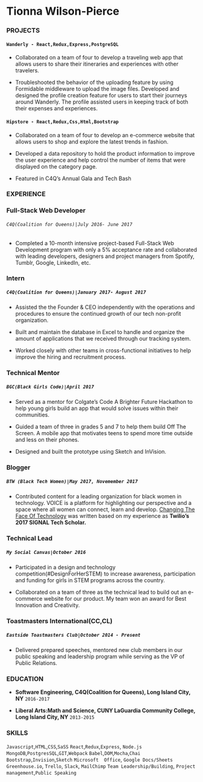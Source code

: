 
# Tionna Wilson-Pierce  


### 	PROJECTS

#### `Wanderly - React,Redux,Express,PostgreSQL`
* Collaborated on a team of four to develop a traveling web app that allows users to share their itineraries and experiences with other travelers. 

* Troubleshooted the behavior of the uploading feature by using Formidable middleware to upload the image files. 
Developed and designed the profile creation feature for users to start their journeys around Wanderly. The profile assisted users in keeping track of both their expenses and experiences.

#### `Hipstore - React,Redux,Css,Html,Bootstrap`
* Collaborated on a team of four to develop an e-commerce website that allows users to shop and explore the latest trends in fashion. 

* Developed a data repository to hold the product information to improve the user experience and help control the number of items that were displayed on the category page. 

* Featured in C4Q’s Annual Gala and Tech Bash


###  EXPERIENCE

### Full-Stack Web Developer 
###### `C4Q(Coalition for Queens)|July 2016- June 2017` 
* Completed a 10-month intensive project-based Full-Stack Web Development program with only a 5% acceptance rate and collaborated with leading developers, designers and project managers from Spotify, Tumblr, Google, LinkedIn, etc. 

### Intern
##### `C4Q(Coalition for Queens)|January 2017- August 2017`
* Assisted the the Founder & CEO independently with the operations and procedures to ensure the continued growth of our tech non-profit organization.

* Built and maintain the database in Excel to handle and organize the amount of applications that we received through our tracking system.

* Worked closely with other teams in cross-functional initiatives to help improve the hiring and recruitment process. 

###  Technical Mentor  
##### `BGC(Black Girls Code)|April 2017`
* Served as a mentor for Colgate’s Code A Brighter Future Hackathon to help young girls build an app that would solve issues within their communities. 

* Guided a team of three in grades 5 and 7 to help them build Off The Screen. A mobile app that motivates teens to spend more time outside and less on their phones. 

* Designed and built the prototype using Sketch and InVision.  

### Blogger 
##### `BTW (Black Tech Women)|May 2017, Novemember 2017`
* Contributed content for a leading organization for black women in technology. VOICE is a platform for highlighting our perspective and a space where all women can connect, learn and develop. <a href="https://medium.com/@BlackTechWomen/changing-the-face-of-technology-highlights-from-signal-333e686e2e98">Changing The Face Of Technology</a> was written based on my experience as **Twilio’s 2017 SIGNAL Tech Scholar.**

### Technical Lead 
##### `My Social Canvas|October 2016`
* Participated in a design and technology competition(#DesignForHerSTEM) to increase awareness, participation and funding for girls in STEM programs across the country.

* Collaborated on a team of three as the technical lead to build out an e-commerce website for our product.  My team won an award for Best Innovation and Creativity. 

### Toastmasters International(CC,CL)
##### `Eastside Toastmasters Club|October 2014 - Present `
* Delivered prepared speeches, mentored new club members in our public speaking and leadership program while serving as the VP of Public Relations. 


### EDUCATION

* __Software Engineering, 
C4Q(Coalition for Queens),
Long Island City, NY__
`2016-2017`

* __Liberal Arts:Math and Science, 
CUNY LaGuardia Community College,
Long Island City, NY__
`2013-2015`


### SKILLS 

`Javascript`,`HTML`,`CSS`,`SaSS`
`React`,`Redux`,`Express`, `Node.js`
`MongoDB`,`PostgresSQL`,`GIT`,`Webpack`
`Babel`,`DOM`,`Mocha`,`Chai`
`Bootstrap`,`Invision`,`Sketch`
`Microsoft  Office`, `Google Docs/Sheets`
`Greenhouse.io`, `Trello`, `Slack`, `MailChimp`
`Team Leadership/Building`, `Project management`,`Public Speaking` 
